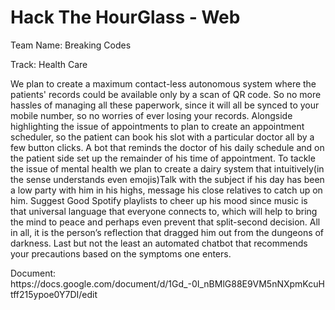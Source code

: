 # Hack The HourGlass - Web

<p>Team Name: Breaking Codes</p>
<p>Track: Health Care</p>
<p>
  We plan to create a maximum contact-less autonomous system where the patients' records could be available only by a scan of QR code. So no more hassles of managing all these paperwork, since it will all be synced to your mobile number, so no worries of ever losing your records. Alongside highlighting the issue of appointments to plan to create an appointment scheduler, so the patient can book his slot with a particular doctor all by a few button clicks. A bot that reminds the doctor of his daily schedule and on the patient side set up the remainder of his time of appointment. To tackle the issue of mental health we plan to create a dairy system that intuitively(in the sense understands even emojis)Talk with the subject if his day has been a low party with him in his highs, message his close relatives to catch up on him. Suggest Good Spotify playlists to cheer up his mood since music is that universal language that everyone connects to, which will help to bring the mind to peace and perhaps even prevent that split-second decision. All in all, it is the person’s reflection that dragged him out from the dungeons of darkness. Last but not the least an automated chatbot that recommends your precautions based on the symptoms one enters.
 </p>
<p>
   Document: https://docs.google.com/document/d/1Gd_-0I_nBMlG88E9VM5nNXpmKcuHtff215ypoe0Y7DI/edit
</p>
